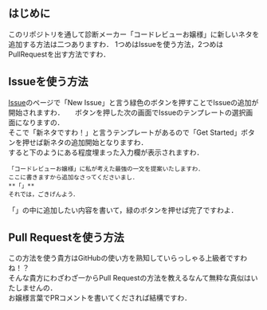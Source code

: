## はじめに
このリポジトリを通して診断メーカー「コードレビューお嬢様」に新しいネタを追加する方法は二つありますわ．
1つめはIssueを使う方法，2つめはPullRequestを出す方法ですわ．

## Issueを使う方法
[Issue](https://github.com/HansRobo/CodeReviewLady/issues)のページで「New Issue」と言う緑色のボタンを押すことでIssueの追加が開始されますわ．  　
ボタンを押した次の画面でIssueのテンプレートの選択画面になりますの．  
そこで「新ネタですわ！」と言うテンプレートがあるので「Get Started」ボタンを押せば新ネタの追加開始となりますわ．  
すると下のようにある程度埋まった入力欄が表示されますわ．  
~~~text
「コードレビューお嬢様」に私が考えた最強の一文を提案いたしますわ．　　
ここに書きますから追加なさってくださいまし．
**「」**
それでは，ごきげんよう．
~~~
「」の中に追加したい内容を書いて，緑のボタンを押せば完了ですわよ．  

## Pull Requestを使う方法
この方法を使う貴方はGitHubの使い方を熟知していらっしゃる上級者ですわね！？  
そんな貴方にわざわざ一からPull Requestの方法を教えるなんて無粋な真似はいたしませんの．  
お嬢様言葉でPRコメントを書いてくだされば結構ですわ．  
